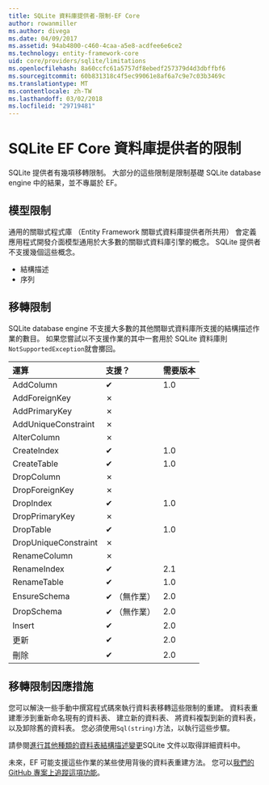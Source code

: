 ```yaml
---
title: SQLite 資料庫提供者-限制-EF Core
author: rowanmiller
ms.author: divega
ms.date: 04/09/2017
ms.assetid: 94ab4800-c460-4caa-a5e8-acdfee6e6ce2
ms.technology: entity-framework-core
uid: core/providers/sqlite/limitations
ms.openlocfilehash: 8a60ccfc61a5757df8ebedf257379d4d3dbffbf6
ms.sourcegitcommit: 60b831318c4f5ec99061e8af6a7c9e7c03b3469c
ms.translationtype: MT
ms.contentlocale: zh-TW
ms.lasthandoff: 03/02/2018
ms.locfileid: "29719481"
---
```

# <a name="sqlite-ef-core-database-provider-limitations"></a>SQLite EF Core 資料庫提供者的限制

SQLite 提供者有幾項移轉限制。 大部分的這些限制是限制基礎 SQLite database engine 中的結果，並不專屬於 EF。

## <a name="modeling-limitations"></a>模型限制

通用的關聯式程式庫 （Entity Framework 關聯式資料庫提供者所共用） 會定義應用程式開發介面模型通用於大多數的關聯式資料庫引擎的概念。 SQLite 提供者不支援幾個這些概念。

* 結構描述
* 序列

## <a name="migrations-limitations"></a>移轉限制

SQLite database engine 不支援大多數的其他關聯式資料庫所支援的結構描述作業的數目。 如果您嘗試以不支援作業的其中一套用於 SQLite 資料庫則`NotSupportedException`就會擲回。

| 運算            | 支援？ | 需要版本 |
|:---------------------|:-----------|:-----------------|
| AddColumn            | ✔          | 1.0              |
| AddForeignKey        | ✗          |                  |
| AddPrimaryKey        | ✗          |                  |
| AddUniqueConstraint  | ✗          |                  |
| AlterColumn          | ✗          |                  |
| CreateIndex          | ✔          | 1.0              |
| CreateTable          | ✔          | 1.0              |
| DropColumn           | ✗          |                  |
| DropForeignKey       | ✗          |                  |
| DropIndex            | ✔          | 1.0              |
| DropPrimaryKey       | ✗          |                  |
| DropTable            | ✔          | 1.0              |
| DropUniqueConstraint | ✗          |                  |
| RenameColumn         | ✗          |                  |
| RenameIndex          | ✔          | 2.1              |
| RenameTable          | ✔          | 1.0              |
| EnsureSchema         | ✔ （無作業）  | 2.0              |
| DropSchema           | ✔ （無作業）  | 2.0              |
| Insert               | ✔          | 2.0              |
| 更新               | ✔          | 2.0              |
| 刪除               | ✔          | 2.0              |

## <a name="migrations-limitations-workaround"></a>移轉限制因應措施

您可以解決一些手動中撰寫程式碼來執行資料表移轉這些限制的重建。 資料表重建牽涉到重新命名現有的資料表、 建立新的資料表、 將資料複製到新的資料表，以及卸除舊的資料表。 您必須使用`Sql(string)`方法，以執行這些步驟。

請參閱[進行其他種類的資料表結構描述變更](http://sqlite.org/lang_altertable.html#otheralter)SQLite 文件以取得詳細資料中。

未來，EF 可能支援這些作業的某些使用背後的資料表重建方法。 您可以[我們的 GitHub 專案上追蹤這項功能](https://github.com/aspnet/EntityFrameworkCore/issues/329)。
